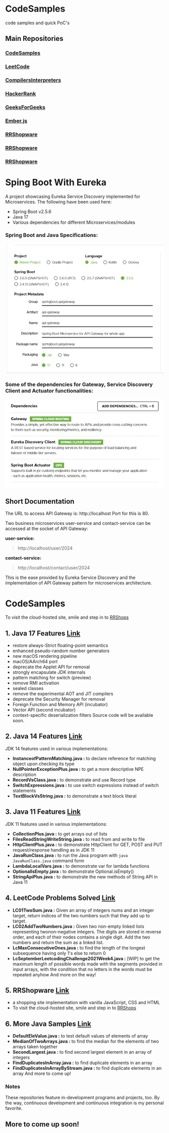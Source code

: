 # CodeSamples
code samples and quick PoC's

## Main Repositories

### [CodeSamples](https://github.com/rishiraj88/CodeSamples)

### [LeetCode](https://github.com/rishiraj88/LeetCode)

### [CompilersInterpreters](https://github.com/rishiraj88/CompilersInterpreters)

### [HackerRank](https://github.com/rishiraj88/HackerRank)

### [GeeksForGeeks](https://github.com/rishiraj88/GeeksForGeeks)

### [Ember.js](https://github.com/rishiraj88/Ember)

### [RRShopware](https://github.com/rishiraj88/RRShopware)

### [RRShopware](https://github.com/rishiraj88/RRShopware)

### [RRShopware](https://github.com/rishiraj88/RRShopware)

# Sping Boot With Eureka
A project showcasing Eureka Service Discovery implemented for Microservices.
The following have been used here:

- Spring Boot v2.5.6
- Java 17
- Various dependencies for different Microservices/modules

### Spring Boot and Java Specifications:
![Spring Boot and Java](SpingBootWithEureka/assets/images/Spring-Boot-and-Java-versions.jpg)


### Some of the dependencies for Gateway, Service Discovery Client and Actuator functionalities:
![dependencies](SpingBootWithEureka/assets/images/dependencies.jpg)

## Short Documentation

The URL to access API Gateway is:
http://localhost
Port for this is 80.

Two business microservices user-service and contact-service can be accessed at the socket of API Gateway:

**user-service:**

> http://localhost/user/2024

**contact-service:**

> http://localhost/contact/user/2024

This is the ease provided by Eureka Service Discovery and the implementation of API Gateway pattern for microservices architecture.

# CodeSamples

To visit the cloud-hosted site, smile and step in to [RRShops](https://rrshops.netlify.app/)

## 1. Java 17 Features [Link](https://github.com/rishiraj88/CodeSamples/tree/main/Java17Features/src)
- restore always-Strict floating-point semantics
- enhanced pseudo-random number generators
- new macOS rendering pipeline
- macOS/AArch64 port
- deprecate the Applet API for removal
- strongly encapsulate JDK internals
- pattern matching for switch (preview)
- remove RMI activation
- sealed classes
- remove the experimental AOT and JIT compilers
- deprecate the Security Manager for removal
- Foreign Function and Memory API (incubator)
- Vector API (second incubator)
- context-specific deserialization filters
Source code will be available soon.

## 2. Java 14 Features [Link](https://github.com/rishiraj88/CodeSamples/tree/main/Java14FeaturesPoc/src)
JDK 14 features used in various implementations:
- **InstanceofPatternMatching.java :** to declare reference for matching object upon checking its type
- **NullPointerExceptionPlus.java :** to get a more descriptive NPE description
- **RecordVsClass.java :** to demonstrate and use Record type
- **SwitchExpressions.java :** to use switch expressions instead of switch statements
- **TextBlockVsString.java :** to demonstrate a text block literal 

## 3. Java 11 Features [Link](https://github.com/rishiraj88/CodeSamples/tree/main/Java11Features/src/java11)
JDK 11 features used in various implementations:
- **CollectionPlus.java :** to get arrays out of lists
- **FilesReadStringWriteString.java :** to read from and write to file
- **HttpClientPlus.java :** to demonstrate HttpClient for GET, POST and PUT request/response handling as in JDK 11
- **JavaRunClass.java :** to run the Java program with `java JavaRunClass.java` command form
- **LambdaLocalVars.java :** to demonstrate var for lambda functions
- **OptionalIsEmpty.java :** to demonstrate Optional.isEmpty() 
- **StringApiPlus.java :** to demonstrate the new methods of String API in Java 11

## 4. LeetCode Problems Solved [Link](https://github.com/rishiraj88/LeetCode)
- **LC01TwoSum.java :** Given an array of integers nums and an integer target, return indices of the two numbers such that they add up to target.
- **LC02AddTwoNumbers.java :** Given two non-empty linked lists representing twonon-negative integers. The digits are stored in reverse order, and each of their nodes contains a single digit. Add the two numbers and return the sum as a linked list.
- **LcMaxConsecutiveOnes.java :** to find the length of the longest subsequence having only 1's else to return 0
- **LcSeptemberLeetcodingChallenge2021Week4.java :** [WIP] to get the maximum length of possible words made with the segments provided in input arrays,  with the condition that no letters in the words must be repeated anyhow
And more on the way!

## 5. RRShopware [Link](https://github.com/rishiraj88/RRShopware)
- a shopping site implementation with vanilla JavaScript, CSS and HTML
- To visit the cloud-hosted site, smile and step in to [RRShops](https://rrshops.netlify.app/)

## 6. More Java Samples [Link](https://github.com/rishiraj88/CodeSamples/tree/main/JavaSamples/src)
- **DefaultEleValue.java :** to test default values of elements of array
- **MedianOfTwoArrays.java :** to find the median for the elements of two arrays taken together
- **SecondLargest.java :** to find second largest element in an array of integers
- **FindDuplicatesInArray.java :** to  find duplicate elements in an array
- **FindDuplicatesInArrayByStream.java :** to find duplicate elements in an array
And more to come up!

### Notes
These repositories feature in-development programs and projects, too.
By the way, continuous development and continuous integration is my personal favorite.

## More to come up soon!